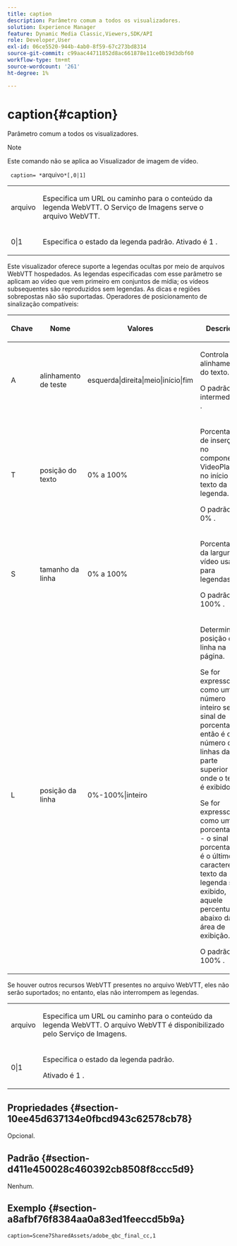 ```yaml
---
title: caption
description: Parâmetro comum a todos os visualizadores.
solution: Experience Manager
feature: Dynamic Media Classic,Viewers,SDK/API
role: Developer,User
exl-id: 06ce5520-944b-4ab0-8f59-67c273bd8314
source-git-commit: c99aac44711852d8ac661878e11ce0b19d3dbf60
workflow-type: tm+mt
source-wordcount: '261'
ht-degree: 1%

---
```


# caption{#caption}

Parâmetro comum a todos os visualizadores.

>[!NOTE]
>
>Este comando não se aplica ao Visualizador de imagem de vídeo.

` caption= *`arquivo`*[,0|1]`

<table id="table_9B98C97485DD4DEB8A6ECBCE8DF6B886"> 
 <tbody> 
  <tr> 
   <td colname="col1"> <p> <span class="codeph"> <span class="varname"> arquivo  </span> </span> </p> </td> 
   <td colname="col2"> <p> Especifica um URL ou caminho para o conteúdo da legenda WebVTT. O Serviço de Imagens serve o arquivo WebVTT. </p> </td> 
  </tr> 
  <tr> 
   <td colname="col1"> <p> <span class="codeph"> 0|1  </span> </p> </td> 
   <td colname="col2"> <p> Especifica o estado da legenda padrão. Ativado é <span class="codeph"> 1 </span>. </p> </td> 
  </tr> 
 </tbody> 
</table>

Este visualizador oferece suporte a legendas ocultas por meio de arquivos WebVTT hospedados. As legendas especificadas com esse parâmetro se aplicam ao vídeo que vem primeiro em conjuntos de mídia; os vídeos subsequentes são reproduzidos sem legendas. As dicas e regiões sobrepostas não são suportadas. Operadores de posicionamento de sinalização compatíveis:

<table id="table_E752D7D8C1AA40C6B8A7057D2BB379C1"> 
 <thead> 
  <tr> 
   <th colname="col1" class="entry"> <p>Chave </p> </th> 
   <th colname="col2" class="entry"> <p>Nome </p> </th> 
   <th colname="col3" class="entry"> <p>Valores </p> </th> 
   <th colname="col4" class="entry"> <p>Descrição </p> </th> 
  </tr> 
 </thead>
 <tbody> 
  <tr> 
   <td colname="col1"> <p> <span class="codeph"> A  </span> </p> </td> 
   <td colname="col2"> <p>alinhamento de teste </p> </td> 
   <td colname="col3"> <p> <span class="codeph"> esquerda|direita|meio|início|fim  </span> </p> </td> 
   <td colname="col4"> <p> Controla o alinhamento do texto. </p> <p>O padrão é <span class="codeph"> intermediário </span>. </p> </td> 
  </tr> 
  <tr> 
   <td colname="col1"> <p> <span class="codeph"> T  </span> </p> </td> 
   <td colname="col2"> <p>posição do texto </p> </td> 
   <td colname="col3"> <p> 0% a 100% </p> </td> 
   <td colname="col4"> <p> Porcentagem de inserção no componente VideoPlayer no início do texto da legenda. </p> <p>O padrão é <span class="codeph"> 0% </span>. </p> </td> 
  </tr> 
  <tr> 
   <td colname="col1"> <p> <span class="codeph"> S  </span> </p> </td> 
   <td colname="col2"> <p>tamanho da linha </p> </td> 
   <td colname="col3"> <p> 0% a 100% </p> </td> 
   <td colname="col4"> <p> Porcentagem da largura do vídeo usada para legendas. </p> <p>O padrão é <span class="codeph"> 100% </span>. </p> </td> 
  </tr> 
  <tr> 
   <td colname="col1"> <p> <span class="codeph"> L  </span> </p> </td> 
   <td colname="col2"> <p>posição da linha </p> </td> 
   <td colname="col3"> <p> 0%-100%|inteiro </p> </td> 
   <td colname="col4"> <p> Determina a posição da linha na página. </p> <p>Se for expresso como um número inteiro sem sinal de porcentagem, então é o número de linhas da parte superior onde o texto é exibido. </p> <p>Se for expresso como uma porcentagem - o sinal de porcentagem é o último caractere - o texto da legenda será exibido, aquele percentual abaixo da área de exibição. </p> <p>O padrão é <span class="codeph"> 100% </span>. </p> </td> 
  </tr> 
 </tbody> 
</table>

Se houver outros recursos WebVTT presentes no arquivo WebVTT, eles não serão suportados; no entanto, elas não interrompem as legendas.

<table id="table_CB7B4DFC6B654AECA1AF6594E3FD5C46"> 
 <tbody> 
  <tr> 
   <td colname="col1"> <p> <span class="codeph"> <span class="varname"> arquivo  </span> </span> </p> </td> 
   <td colname="col2"> <p> Especifica um URL ou caminho para o conteúdo da legenda WebVTT. O arquivo WebVTT é disponibilizado pelo Serviço de Imagens. </p> </td> 
  </tr> 
  <tr> 
   <td colname="col1"> <p> <span class="codeph"> 0|1  </span> </p> </td> 
   <td colname="col2"> <p> Especifica o estado da legenda padrão. </p> <p>Ativado é <span class="codeph"> 1 </span>. </p> </td> 
  </tr> 
 </tbody> 
</table>

## Propriedades {#section-10ee45d637134e0fbcd943c62578cb78}

Opcional.

## Padrão {#section-d411e450028c460392cb8508f8ccc5d9}

Nenhum.

## Exemplo {#section-a8afbf76f8384aa0a83ed1feeccd5b9a}

```
caption=Scene7SharedAssets/adobe_qbc_final_cc,1
```
